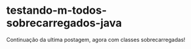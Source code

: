 # testando-m-todos-sobrecarregados-java
Continuação da ultima postagem, agora com classes sobrecarregadas!
